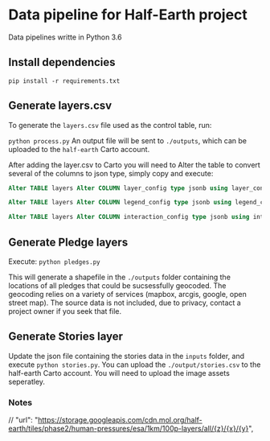 # Data pipeline for Half-Earth project

Data pipelines writte in Python 3.6

## Install dependencies
`
pip install -r requirements.txt
`

## Generate layers.csv

To generate the `layers.csv` file used as the control table, run:

`
python process.py
`
An output file will be sent to `./outputs`, which can be uploaded to the `half-earth` Carto account.

After adding the layer.csv to Carto you will need to Alter the table to convert several of the columns to json type, simply copy and execute:

```sql
Alter TABLE layers Alter COLUMN layer_config type jsonb using layer_config::jsonb

Alter TABLE layers Alter COLUMN legend_config type jsonb using legend_config::jsonb

Alter TABLE layers Alter COLUMN interaction_config type jsonb using interaction_config::jsonb
```

## Generate Pledge layers

Execute:
`
python pledges.py
`

This will generate a shapefile in the `./outputs` folder containing the locations of all pledges that could be sucsessfully geocoded. The geocoding relies on a variety of services (mapbox, arcgis, google, open street map).
The source data is not included, due to privacy, contact a project owner if you seek that file.

## Generate Stories layer

Update the json file containing the stories data in the `inputs` folder, and execute `python stories.py`. You can upload the `./output/stories.csv` to the half-earth Carto account.
You will need to upload the image assets seperatley.


### Notes

   // "url": "https://storage.googleapis.com/cdn.mol.org/half-earth/tiles/phase2/human-pressures/esa/1km/100p-layers/all/{z}/{x}/{y}",